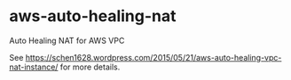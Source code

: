 # aws-auto-healing-nat
Auto Healing NAT for AWS VPC

See https://schen1628.wordpress.com/2015/05/21/aws-auto-healing-vpc-nat-instance/ for more details.
